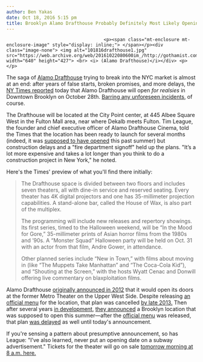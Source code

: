 ```yaml
---
author: Ben Yakas
date: Oct 18, 2016 5:15 pm
title: Brooklyn Alamo Drafthouse Probably Definitely Most Likely Opening This Month
---
```


	
										<p><span class="mt-enclosure mt-enclosure-image" style="display: inline;"> </span></p><div class="image-none"> <img alt="101816drafthouse1.jpg" src="https://web.archive.org/web/20161022080600im_/http://gothamist.com/attachments/byakas/101816drafthouse1.jpg" width="640" height="427"> <br> <i> (Alamo Drafthouse)</i></div> <p></p>

<p>The saga of <a href="https://web.archive.org/web/20161022080600/http://gothamist.com/tags/alamodrafthouse">Alamo Drafthouse</a> trying to break into the NYC market is almost at an end: after years of false starts, broken promises, and more delays, the <a href="https://web.archive.org/web/20161022080600/http://www.nytimes.com/2016/10/19/movies/alamo-drafthouse-brooklyn-opening.html?smid=tw-share">NY Times reported</a> today that Alamo Drafthouse will open <em>for realsies</em> in Downtown Brooklyn on October 28th. <a href="https://web.archive.org/web/20161022080600/https://www.youtube.com/watch?v=B48ZpNcxBL0">Barring any unforeseen incidents</a>, of course. </p>

<p>The Drafthouse will be located at the City Point center, at 445 Albee Square West in the Fulton Mall area, near where Dekalb meets Fulton. Tim League, the founder and chief executive officer of Alamo Drafthouse Cinema, told the Times that the location has been ready to launch for several months (indeed, it was <a href="https://web.archive.org/web/20161022080600/http://gothamist.com/2016/08/25/brooklyn_alamo_drafthouse.php">supposed to have opened</a> this past summer) but construction delays and a &quot;fire department signoff&quot; held up the plans. &quot;It&#x2019;s a lot more expensive and takes a lot longer than you think to do a construction project in New York,&quot; he noted. </p>

<p>Here&apos;s the Times&apos; preview of what you&apos;ll find there initially:</p>

<blockquote>The Drafthouse space is divided between two floors and includes seven theaters, all with dine-in service and reserved seating. Every theater has 4K digital projectors and one has 35-millimeter projection capabilities. A stand-alone bar, called the House of Wax, is also part of the multiplex.

<p>The programming will include new releases and repertory showings. Its first series, timed to the Halloween weekend, will be &#x201C;In the Mood for Gore,&#x201D; 35-millimeter prints of Asian horror films from the 1980s and &#x2019;90s. A &#x201C;Monster Squad&#x201D; Halloween party will be held on Oct. 31 with an actor from that film, Andre Gower, in attendance.</p>

<p>Other planned series include &#x201C;New in Town,&#x201D; with films about moving in (like &#x201C;The Muppets Take Manhattan&#x201D; and &#x201C;The Coca-Cola Kid&#x201D;), and &#x201C;Shouting at the Screen,&#x201D; with the hosts Wyatt Cenac and Donwill offering live commentary on blaxploitation films.</p></blockquote><p></p>

<p>Alamo Drafthouse <a href="https://web.archive.org/web/20161022080600/http://gothamist.com/2012/04/05/alamo_draft_house_is_coming_to_the.php">originally announced in 2012</a> that it would open its doors at the former Metro Theater on the Upper West Side. Despite releasing <a href="https://web.archive.org/web/20161022080600/http://gothamist.com/2013/03/21/uws_alamo_drafthouse_releases_menu.php">an official menu</a> for the location, that plan was cancelled <a href="https://web.archive.org/web/20161022080600/http://gothamist.com/2013/10/01/alamo_drafthouse_no_longer_coming_t.php">by late 2013.</a> Then after several years <a href="https://web.archive.org/web/20161022080600/http://gothamist.com/2012/12/03/alamo_drafthouse_coming_to_brooklyn.php">in development</a>, <a href="https://web.archive.org/web/20161022080600/http://gothamist.com/2016/04/05/nyc_is_finally_getting_an_alamo_dra.php">they announced</a> a Brooklyn location that was supposed to open this summer&#x2014;after the <a href="https://web.archive.org/web/20161022080600/http://gothamist.com/2016/07/20/brooklyns_alamo_drafthouse_will_ser.php">official menu</a> was released, that plan <a href="https://web.archive.org/web/20161022080600/http://gothamist.com/2016/08/25/brooklyn_alamo_drafthouse.php">was delayed</a> as well until today&apos;s announcement. </p>

<p>If you&apos;re sensing a pattern about presumptive announcement, so has League: &quot;I&#x2019;ve also learned, never put an opening date on a subway advertisement.&quot; Tickets for the theater will go on sale <a href="https://web.archive.org/web/20161022080600/https://drafthouse.com/nyc">tomorrow morning at 8 a.m. here.</a></p>					
										
									
				